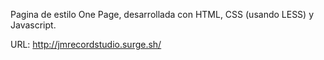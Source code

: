 Pagina de estilo One Page, desarrollada con HTML, CSS (usando LESS) y Javascript.

URL: http://jmrecordstudio.surge.sh/

